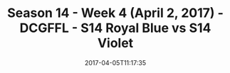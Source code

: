 ---
title: Season 14 - Week 4 (April 2, 2017) - DCGFFL - S14 Royal Blue vs S14 Violet
teams-score:
- team: _teams/s14-royal.md
  score: 33
- team: _teams/s14-violet.md
  score: 12
mvp: Hofberg & Chris R
game-ball: Adam Robbins & Andre M
sportsperson: ''
season: 14
week: 4
date: '2017-04-05T11:17:35'
pageid: season-14-week-4-april-2-2017-5104-vs-5107
---